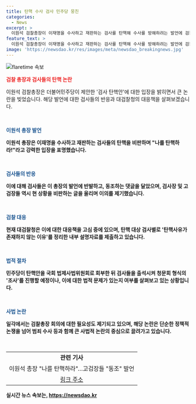 ```yaml
---
title: 탄핵 수사 검사 민주당 뭉친
categories:
  - News
excerpt: >
  이원석 검찰총장이 이재명을 수사하고 재판하는 검사를 탄핵해 수사를 방해하려는 발언에 검찰 내부 및 지역 검사들의 반발이 나타났다. 송경호 부산고검장을 비롯한 검사들은 이에 동조하며 이원석 총장을 비판했고, 일각에서는 탄핵안이 범죄에 가깝다는 의견도 제기되고 있다. 대검찰청은 내부 설명자료를 통해 탄핵사유를 정리하고 대응 방안을 논의 중이며 검사장 회의 여부에 대해서도 신중한 태도를 유지하고 있다. 민주당이 청문회 형식의 조사를 예고한 것에 대해서도 법적 문제를 살펴보고 있다.
feature_text: >
  이원석 검찰총장이 이재명을 수사하고 재판하는 검사를 탄핵해 수사를 방해하려는 발언에 검찰 내부 및 지역 검사들의 반발이 나타났다. 송경호 부산고검장을 비롯한 검사들은 이에 동조하며 이원석 총장을 비판했고, 일각에서는 탄핵안이 범죄에 가깝다는 의견도 제기되고 있다. 대검찰청은 내부 설명자료를 통해 탄핵사유를 정리하고 대응 방안을 논의 중이며 검사장 회의 여부에 대해서도 신중한 태도를 유지하고 있다. 민주당이 청문회 형식의 조사를 예고한 것에 대해서도 법적 문제를 살펴보고 있다.
image: 'https://newsdao.kr/res/images/meta/newsdao_breakingnews.jpg'
---
```


<p><img src="https://newsdao.kr/res/images/meta/newsdao_breakingnews.jpg" alt="flaretime 속보" /></p>

<p><strong><span style="color: #ee2323;">검찰 총장과 검사들의 탄핵 논란</span></strong></p>

<p>이원석 검찰총장은 더불어민주당이 제안한 '검사 탄핵안'에 대한 입장을 밝히면서 큰 논란을 빚었습니다. 해당 발언에 대한 검사들의 반응과 대검찰청의 대응책을 살펴보겠습니다.</p>

<p data-ke-size="size16">&nbsp;</p>

<p><strong><span style="color: #1a5490;">이원석 총장 발언</span><strong></p>

<p>이원석 총장은 이재명을 수사하고 재판하는 검사들의 탄핵을 비판하며 "나를 탄핵하라!"라고 강력한 입장을 표명했습니다.</p>

<p data-ke-size="size16">&nbsp;</p>

<p><strong><span style="color: #1a5490;">검사들의 반응</span><strong></p>

<p>이에 대해 검사들은 이 총장의 발언에 반발하고, 동조하는 댓글을 달았으며, 검사장 및 고검장들 역시 현 상황을 비판하는 글을 올리며 이의를 제기했습니다.</p>

<p data-ke-size="size16">&nbsp;</p>

<p><strong><span style="color: #1a5490;">검찰 대응</span><strong></p>

<p>현재 대검찰청은 이에 대한 대응책을 고심 중에 있으며, 탄핵 대상 검사별로 '탄핵사유가 존재하지 않는 이유'를 정리한 내부 설명자료를 제출하고 있습니다.</p>

<p data-ke-size="size16">&nbsp;</p>

<p><strong><span style="color: #1a5490;">법적 절차</span><strong></p>

<p>민주당이 탄핵안을 국회 법제사법위원회로 회부한 뒤 검사들을 출석시켜 청문회 형식의 '조사'를 진행할 예정이나, 이에 대한 법적 문제가 있는지 여부를 살펴보고 있는 상황입니다.</p>

<p data-ke-size="size16">&nbsp;</p>

<p><strong><span style="color: #1a5490;">사법 논란</span><strong></p>

<p>일각에서는 검찰총장 회의에 대한 필요성도 제기되고 있으며, 해당 논란은 단순한 정책적 논쟁을 넘어 범죄 수사 등과 함께 큰 사법적 논란의 중심으로 끌려가고 있습니다.</p>

<p data-ke-size="size16">&nbsp;</p>

<table>
    <tbody>
        <tr>
            <td style="text-align: center; height: 17px;"><b>관련 기사</b></td>
        </tr>
        <tr>
            <td style="text-align: center; height: 17px;">이원석 총장 "나를 탄핵하라"…고검장들 "동조" 발언</td>
        </tr>
        <tr>
            <td style="text-align: center; height: 17px;"><a href="https://www.abcnews.go.com/article" target="_blank" rel="noopener">링크 주소</a></td>
        </tr>
    </tbody>
</table>
실시간 뉴스 속보는, <a href="https://newsdao.kr" rel="dofollow">https://newsdao.kr</a>


